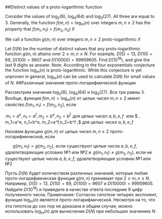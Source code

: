 ##Distinct values of a proto-logarithmic function

Consider the values of $\log_2(8)$, $\text{log}_4(64)$ and $\text{log}_3(27)$. All three are equal to $3$.
Generally, the function $f(m,n)=\text{log}_m(n)$ over integers $m,n \ge 2$ has the property that 
$f(m_1,n_1)=f(m_2,n_2)$ if

We call a function $g(m,n)$ over integers $m,n \ge 2$ proto-logarithmic  if 

Let $D(N)$ be the number of distinct values that any proto-logarithmic function $g(m,n)$ attains over $2\le m, n\le N$.
For example, $D(5)=13$, $D(10)=69$, $D(100)=9607$ and $D(10000)=99959605$.
Find $D(10^{18})$, and give the last 9 digits as answer.
Note: According to the four exponentials conjecture the function $\text{log}_m(n)$ is proto-logarithmic. While this conjecture is yet unproven in general, $\text{log}_m(n)$ can be used to calculate $D(N)$ for small values of $N$.
##Различные значения прото-логарифмической функции

Рассмотрим значения $\log_2(8)$, $\text{log}_4(64)$ и $\text{log}_3(27)$. Все три равны $3$.
Вообще, функция $f(m,n)=\text{log}_m(n)$ от целых чисел $m,n \ge 2$ имеет свойство 
$f(m_1,n_1)=f(m_2,n_2)$, если


$\, m_1=a^e, n_1=a^f, m_2=b^e,n_2=b^f \,$ для целых чисел $a,b,e,f \, \,$ или 
 $ \, m_1=a^e, n_1=b^e, m_2=a^f,n_2=b^f \,$ для целых чисел $a,b,e,f \,$ 

Назовем функцию $g(m,n)$ от целых чисел $m,n \ge 2$ прото-логарифмической, если 


$\quad  \, \, \, \, g(m_1,n_1)=g(m_2,n_2)$, если существуют целые числа $a,b,e,f$, удовлетворяющие условию №1 или №2
и $\, g(m_1,n_1) \ne g(m_2,n_2)$, если не существуют целые числа $a,b,e,f$, удовлетворяющие условию №1 или №2

Пусть $D(N)$ будет количеством различных значений, которые любая прото-логарифмическая функция $g(m,n)$ принимает при $2\le m, n\le N$.
Например, $D(5)=13$, $D(10)=69$, $D(100)=9607$ и $D(10000)=99959605$.
Найдите $D(10^{18})$ и приведите в качестве ответа последние 9 цифр полученного числа.
Примечание: Согласно гипотезе четырех экспонент, функция $\text{log}_m(n)$ является прото-логарифмической.
Несмотря на то, что эта гипотеза до сих пор не доказана в общем случае, можно использовать $\text{log}_m(n)$ для вычисления $D(N)$ при небольших значениях $N$.
